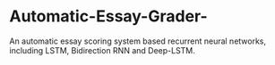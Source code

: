 # Automatic-Essay-Grader-

An automatic essay scoring system based recurrent neural networks, including LSTM, Bidirection RNN and Deep-LSTM. 
